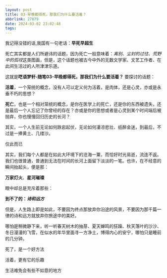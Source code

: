```yaml
---
layout: post
title: 03-早晚都得死，那我们为什么要活着？
abbrlink: 27079
date: 2024-03-02 23:02:48
tags:
---
```

我记得没错的话,我国有一句老话：**早死早超生**

死亡其实都是人们所避讳的话题，因为死亡一般意味着：*离别*、*尘封的过往*、*荒野中的孤坟*这类图画，但是，这个话题也被古今中外的无数文学家、文艺工作者、在此间生活过的人所津津乐道。

这就是**呓语梦轩-随笔03-早晚都得死，那我们为什么要活着？** 要探讨的话题：

**活着**，一个笼统的概念，没有人可以定义何为活着，是肉体，还是心灵，亦或是永垂不朽的思想？

**死亡**，也是一个相对笼统的概念，是你在医学上的死亡，还是你的东西被遗失，还是最后一个人忘记了你曾经的存在？亦或是你的思想或者是心灵到某个时间端后被抛弃，你也慢慢回归历史的长河？

其实，一个人生前无论如何跌宕起伏，无论如何凄凉悲壮、纸醉金迷，到最后，不过是一捧黄土、几缕沙。

仅此而已

其实，我们每个人都是在如此大环境下的沧海一粟，而恰好时光易逝，流连不返。我们也很普通，普通到无法在时间的长河上面留下淡淡的一笔。也许，在不经意的瞬间抬起头，便是那：

**万家灯火**、**星河璀璨**

眼中却总是充斥着那些：

**到不了的：*诗和远方***

但是，人生路上即是如此，不要因为终点那放弃你沿途的风景，不要因为那千篇一律的诗和远方就放弃你旅途中的美好。

哪怕是稍微静下来，听一听春天树木的抽芽、夏天蝉鸣的狂躁、秋天落叶的沙沙、冬日漫漫的飞雪，在似水的年华里面寻一方净土，博得内心的安宁，哪怕只是睡前的几分钟。

死了，是一个好方法

活着，更有它的乐趣

生活难免会有些不如意的地方